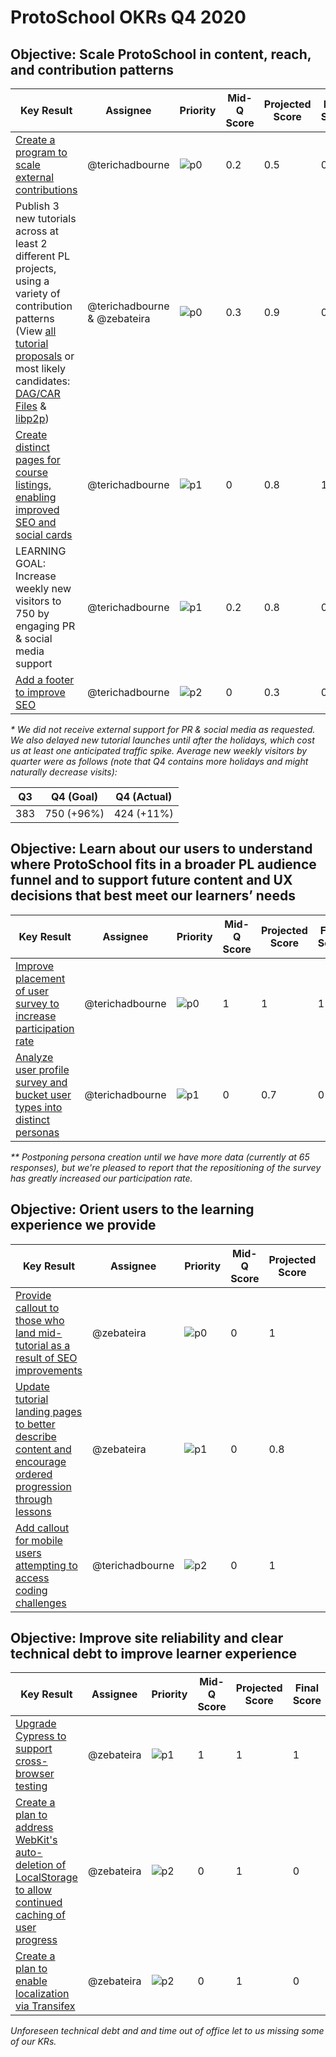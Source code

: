 # ProtoSchool OKRs Q4 2020

## Objective: Scale ProtoSchool in content, reach, and contribution patterns

| Key Result | Assignee | Priority | Mid-Q Score | Projected Score | Final Score |
| ---------- | -------- | -------- | ----------- |--------------- | ----------- |
| [Create a program to scale external contributions](https://github.com/ProtoSchool/protoschool.github.io/issues/546) | @terichadbourne | ![p0](https://ipfs.io/ipfs/QmV88khHDJEXi7wo6o972MZWY661R9PhrZW6dvpFP6jnMn/p0.svg)| 0.2 | 0.5 | 0.2 |
| Publish 3 new tutorials across at least 2 different PL projects, using a variety of contribution patterns (View [all tutorial proposals](https://github.com/protoschool/protoschool.github.io/issues?q=is%3Aopen+is%3Aissue+label%3Anew-tutorial) or most likely candidates: [DAG/CAR Files](https://github.com/ProtoSchool/protoschool.github.io/issues/412) & [libp2p](https://github.com/ProtoSchool/protoschool.github.io/issues/543))| @terichadbourne & @zebateira |![p0](https://ipfs.io/ipfs/QmV88khHDJEXi7wo6o972MZWY661R9PhrZW6dvpFP6jnMn/p0.svg)| 0.3 | 0.9 |0.6|
| [Create distinct pages for course listings, enabling improved SEO and social cards](https://github.com/ProtoSchool/protoschool.github.io/issues/527)| @terichadbourne |![p1](https://ipfs.io/ipfs/QmV88khHDJEXi7wo6o972MZWY661R9PhrZW6dvpFP6jnMn/p1.svg)| 0 | 0.8 |1|
| LEARNING GOAL: Increase weekly new visitors to 750 by engaging PR & social media support | @terichadbourne |![p1](https://ipfs.io/ipfs/QmV88khHDJEXi7wo6o972MZWY661R9PhrZW6dvpFP6jnMn/p1.svg)| 0.2 | 0.8 | 0.1 * |
| [Add a footer to improve SEO](https://github.com/ProtoSchool/protoschool.github.io/issues/515)| @terichadbourne |![p2](https://ipfs.io/ipfs/QmV88khHDJEXi7wo6o972MZWY661R9PhrZW6dvpFP6jnMn/p2.svg)| 0 | 0.3 | 0.1 | |

_* We did not receive external support for PR & social media as requested. We also delayed new tutorial launches until after the holidays, which cost us at least one anticipated traffic spike. Average new weekly visitors by quarter were as follows (note that Q4 contains more holidays and might naturally decrease visits):_

| Q3 | Q4 (Goal) | Q4 (Actual) | 
| ---------- | -------- | -------- | 
| 383 | 750 (+96%) | 424 (+11%) |


## Objective: Learn about our users to understand where ProtoSchool fits in a broader PL audience funnel and to support future content and UX decisions that best meet our learners’ needs

| Key Result | Assignee | Priority | Mid-Q Score | Projected Score | Final Score |
| ---------- | -------- | -------- | ----------- | --------------- | ----------- |
| [Improve placement of user survey to increase participation rate ](https://github.com/ProtoSchool/protoschool.github.io/issues/512) | @terichadbourne |![p0](https://ipfs.io/ipfs/QmV88khHDJEXi7wo6o972MZWY661R9PhrZW6dvpFP6jnMn/p0.svg)| 1 | 1 | 1 |   
| [Analyze user profile survey and bucket user types into distinct personas](https://github.com/ProtoSchool/protoschool.github.io/issues/541) | @terichadbourne |![p1](https://ipfs.io/ipfs/QmV88khHDJEXi7wo6o972MZWY661R9PhrZW6dvpFP6jnMn/p1.svg)| 0 | 0.7 | 0 ** |

_** Postponing persona creation until we have more data (currently at 65 responses), but we're pleased to report that the repositioning of the survey has greatly increased our participation rate._

## Objective: Orient users to the learning experience we provide
| Key Result | Assignee | Priority | Mid-Q Score | Projected Score | Final Score |
| ---------- | -------- | -------- | ----------- | --------------- | ----------- |
| [Provide callout to those who land mid-tutorial as a result of SEO improvements](https://github.com/ProtoSchool/protoschool.github.io/issues/523) | @zebateira |![p0](https://ipfs.io/ipfs/QmV88khHDJEXi7wo6o972MZWY661R9PhrZW6dvpFP6jnMn/p0.svg)| 0 | 1 | 1 |
| [Update tutorial landing pages to better describe content and encourage ordered progression through lessons](https://github.com/ProtoSchool/protoschool.github.io/issues/495) | @zebateira |![p1](https://ipfs.io/ipfs/QmV88khHDJEXi7wo6o972MZWY661R9PhrZW6dvpFP6jnMn/p1.svg)|   0 | 0.8 | 0 |
| [Add callout for mobile users attempting to access coding challenges](https://github.com/ProtoSchool/protoschool.github.io/issues/147) | @terichadbourne |![p2](https://ipfs.io/ipfs/QmV88khHDJEXi7wo6o972MZWY661R9PhrZW6dvpFP6jnMn/p2.svg)| 0 | 1 | 0 | |


## Objective: Improve site reliability and clear technical debt to improve learner experience

| Key Result | Assignee | Priority | Mid-Q Score | Projected Score | Final Score |
| ---------- | -------- | -------- | ----------- | --------------- | ----------- |
| [Upgrade Cypress to support cross-browser testing](https://github.com/ProtoSchool/protoschool.github.io/issues/386) | @zebateira |![p1](https://ipfs.io/ipfs/QmV88khHDJEXi7wo6o972MZWY661R9PhrZW6dvpFP6jnMn/p1.svg)| 1 | 1 | 1 |
| [Create a plan to address WebKit's auto-deletion of LocalStorage to allow continued caching of user progress](https://github.com/ProtoSchool/protoschool.github.io/issues/411) | @zebateira |![p2](https://ipfs.io/ipfs/QmV88khHDJEXi7wo6o972MZWY661R9PhrZW6dvpFP6jnMn/p2.svg)|  0 | 1 | 0 |
|[Create a plan to enable localization via Transifex](https://github.com/ProtoSchool/protoschool.github.io/issues/268) | @zebateira |![p2](https://ipfs.io/ipfs/QmV88khHDJEXi7wo6o972MZWY661R9PhrZW6dvpFP6jnMn/p2.svg)| 0 | 1 | 0 | |

_Unforeseen technical debt and and time out of office let to us missing some of our KRs._
